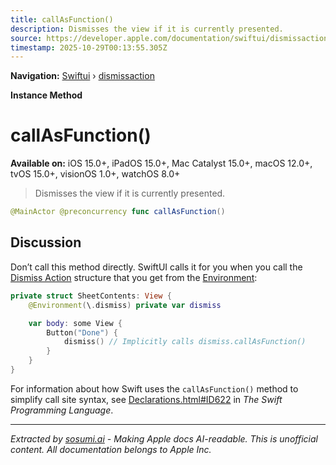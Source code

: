 ```yaml
---
title: callAsFunction()
description: Dismisses the view if it is currently presented.
source: https://developer.apple.com/documentation/swiftui/dismissaction/callasfunction()
timestamp: 2025-10-29T00:13:55.305Z
---
```


**Navigation:** [Swiftui](/documentation/swiftui) › [dismissaction](/documentation/swiftui/dismissaction)

**Instance Method**

# callAsFunction()

**Available on:** iOS 15.0+, iPadOS 15.0+, Mac Catalyst 15.0+, macOS 12.0+, tvOS 15.0+, visionOS 1.0+, watchOS 8.0+

> Dismisses the view if it is currently presented.

```swift
@MainActor @preconcurrency func callAsFunction()
```

## Discussion

Don’t call this method directly. SwiftUI calls it for you when you call the [Dismiss Action](/documentation/swiftui/dismissaction) structure that you get from the [Environment](/documentation/swiftui/environment):

```swift
private struct SheetContents: View {
    @Environment(\.dismiss) private var dismiss

    var body: some View {
        Button("Done") {
            dismiss() // Implicitly calls dismiss.callAsFunction()
        }
    }
}
```

For information about how Swift uses the `callAsFunction()` method to simplify call site syntax, see [Declarations.html#ID622](https://docs.swift.org/swift-book/ReferenceManual/Declarations.html#ID622) in *The Swift Programming Language*.

---

*Extracted by [sosumi.ai](https://sosumi.ai) - Making Apple docs AI-readable.*
*This is unofficial content. All documentation belongs to Apple Inc.*
